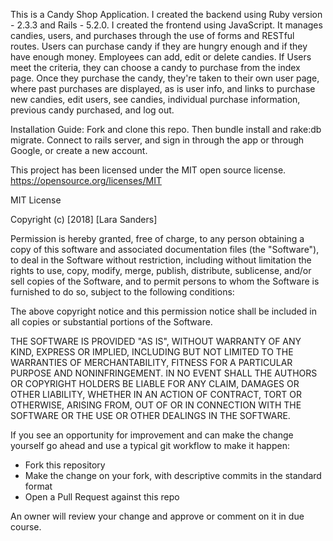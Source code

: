 
This is a Candy Shop Application. I created the backend using Ruby version - 2.3.3 and Rails - 5.2.0. I created the frontend using JavaScript. It manages candies, users, and purchases through the use of forms and RESTful routes.
Users can purchase candy if they are hungry enough and if they have enough money. Employees can add, edit or delete candies.
If Users meet the criteria, they can choose a candy to purchase from the index page. Once they purchase the candy, they're taken to their own user page, where past purchases are displayed, as is user info, and links to purchase new candies, edit users, see candies, individual purchase information, previous candy purchased, and log out.

Installation Guide:
Fork and clone this repo. Then bundle install and rake:db migrate. Connect to rails server, and sign in through the app or through Google, or create a new account.

This project has been licensed under the MIT open source license. https://opensource.org/licenses/MIT

MIT License

Copyright (c) [2018] [Lara Sanders]

Permission is hereby granted, free of charge, to any person obtaining a copy
of this software and associated documentation files (the "Software"), to deal
in the Software without restriction, including without limitation the rights
to use, copy, modify, merge, publish, distribute, sublicense, and/or sell
copies of the Software, and to permit persons to whom the Software is
furnished to do so, subject to the following conditions:

The above copyright notice and this permission notice shall be included in all
copies or substantial portions of the Software.

THE SOFTWARE IS PROVIDED "AS IS", WITHOUT WARRANTY OF ANY KIND, EXPRESS OR
IMPLIED, INCLUDING BUT NOT LIMITED TO THE WARRANTIES OF MERCHANTABILITY,
FITNESS FOR A PARTICULAR PURPOSE AND NONINFRINGEMENT. IN NO EVENT SHALL THE
AUTHORS OR COPYRIGHT HOLDERS BE LIABLE FOR ANY CLAIM, DAMAGES OR OTHER
LIABILITY, WHETHER IN AN ACTION OF CONTRACT, TORT OR OTHERWISE, ARISING FROM,
OUT OF OR IN CONNECTION WITH THE SOFTWARE OR THE USE OR OTHER DEALINGS IN THE
SOFTWARE.




If you see an opportunity for improvement and can make the change yourself go
ahead and use a typical git workflow to make it happen:

* Fork this repository
* Make the change on your fork, with descriptive commits in the standard format
* Open a Pull Request against this repo

An owner will review your change and approve or comment on it in due
course.
